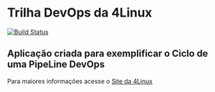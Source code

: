 # Trilha DevOps da 4Linux

<!-- Altere a Flag abaixo com sua URL do Travis -->
[![Build Status](https://travis-ci.com/SouzaRicardoG/DevOpsLab-HelloWorld.svg?branch=master)](https://travis-ci.com/SouzaRicardoG/DevOpsLab-HelloWorld)

## Aplicação criada para exemplificar o Ciclo de uma PipeLine DevOps


Para maiores informações acesse o [Site da 4Linux](https://www.4linux.com.br/cursos/devops)
